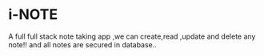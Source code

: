 # i-NOTE
A full full stack note taking app ,we can create,read ,update and delete any note!! and all notes are secured in database..
